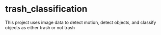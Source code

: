 # trash_classification
This project uses image data to detect motion, detect objects, and classify objects as either trash or not trash
